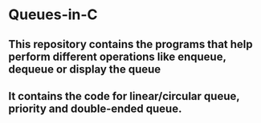 # Queues-in-C
## This repository contains the programs that help perform different operations like enqueue, dequeue or display the queue
## It contains the code for linear/circular queue, priority and double-ended queue.
